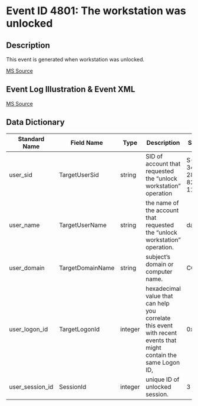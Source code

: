 # Event ID 4801: The workstation was unlocked

## Description

This event is generated when workstation was unlocked.

[MS Source](https://github.com/MicrosoftDocs/windows-itpro-docs/blob/master/windows/security/threat-protection/auditing/event-4801.md)

## Event Log Illustration & Event XML

[MS Source](https://github.com/MicrosoftDocs/windows-itpro-docs/blob/master/windows/security/threat-protection/auditing/event-4801.md)

## Data Dictionary

|	Standard Name	| Field Name |	Type	|	Description	|	Sample Value	|
|	----------------	|	----------------	|	----------------	|	----------------	|	----------------	|
|	user_sid	|	TargetUserSid	|	string	|	SID of account that requested the “unlock workstation” operation	|	S-1-5-21-3457937927-2839227994-823803824-1104	|
|	user_name	|	TargetUserName	|	string	|	the name of the account that requested the “unlock workstation” operation.	|	dadmin	|
|	user_domain	|	TargetDomainName	|	string	|	subject’s domain or computer name.	|	CONTOSO	|
|	user_logon_id	|	TargetLogonId	|	integer	|	hexadecimal value that can help you correlate this event with recent events that might contain the same Logon ID,	|	0x759a9	|
|	user_session_id	|	SessionId	|	integer	|	unique ID of unlocked session.	|	3	|